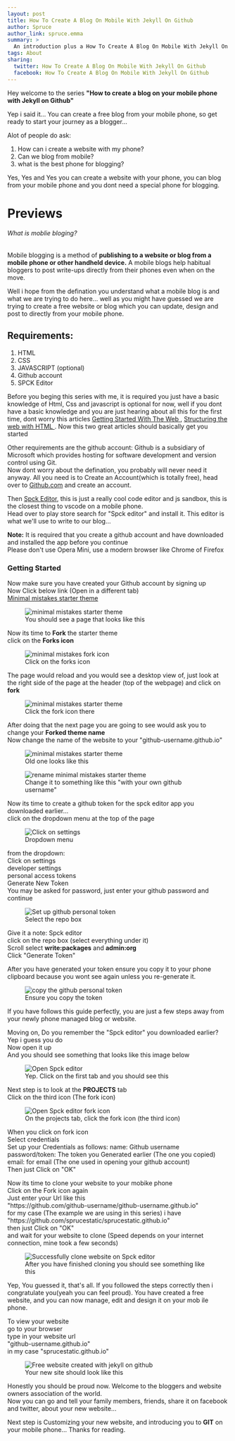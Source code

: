 ```yaml
---
layout: post
title: How To Create A Blog On Mobile With Jekyll On Github
author: Spruce
author_link: spruce.emma
summary: >
  An introduction plus a How To Create A Blog On Mobile With Jekyll On Github
tags: About
sharing:
  twitter: How To Create A Blog On Mobile With Jekyll On Github
  facebook: How To Create A Blog On Mobile With Jekyll On Github
---
```


<p class="p-article__lead">
Hey welcome to the series <b>"How to create a blog on your mobile phone with Jekyll on Github"</b>
</p>

<p>
Yep i said it... You can create a free blog from your mobile phone, so get ready to start your journey as a blogger...  
</p>
<p>
Alot of people do ask:
<ol class='p-article__items'>
<li>
How can i create a website with my phone?
</li>
<li>
Can we blog from mobile?
</li>
<li>
what is the best phone for blogging?
</li>
</ol>
</p>
<p>
Yes, Yes and Yes you can create a website with your phone, you can blog from your mobile phone and you dont need a special phone for  blogging. 
</p>

<h1>
Previews
</h1>
<h6>
What is moblie bloging?
</h6>
<p>
Mobile blogging is a method of <b>publishing to a website or blog from a mobile phone or other handheld device.</b> A mobile blogs help habitual bloggers to post write-ups directly from their phones even when on the move.
</p>
<p>
Well i hope from the defination you understand what a mobile blog is and what we are trying to do here...
well as you might have guessed we are trying to create a free website or blog which you can update, design and post to directly from your mobile phone. 
</p>

<h2>
Requirements:
</h2>
<ol class='p-article__items'>
<li>
HTML
</li>
<li>
CSS
</li>
<li>
JAVASCRIPT (optional)
</li>
<li>
Github account
</li>
<li>
SPCK Editor
</li>
</ol>
<p>
Before you beging this series with me, it is required you just have a basic knowledge of Html, Css and javascript is optional for now, well if you dont have a basic knowledge and you are just hearing about all this for the first time, dont worry this articles <a href="https://developer.mozilla.org/en-US/docs/Learn/Getting_started_with_the_web"> Getting Started With The Web </a>, <a href="https://developer.mozilla.org/en-US/docs/Learn/HTML">Structuring the web with HTML </a>. Now this two great articles should basically get you started 
</p>

<p>
Other requirements are the github account: Github is a subsidiary of Microsoft which provides hosting for software development and version control using Git. <br>
Now dont worry about the defination, you probably will never need it anyway. All you need is to Create an Account(which is totally free), head over to <a href="https://github.com">Github.com</a> and create an account. 
</p>
<p>
Then <a href="https://spck.io">Spck Editor</a>, this is just a really cool code editor and js sandbox, this is the closest thing to vscode on a mobile phone. <br>
Head over to play store search for "Spck editor" and install it. This editor is what we'll use to write to our blog...
</p>

 <div class="info info--warning">
   <div class="info__content">
       <strong>Note:</strong> It is required that you create a github account and have downloaded and installed the app before you continue <br>
       Please don't use Opera Mini, use a modern browser like Chrome of Firefox
                </div>
          </div>

<h3>
Getting Started
</h3>
<p>
Now make sure you have created your Github account by signing up <br>
Now Click below link (Open in a different tab) <br>
<a href="https://github.com/mmistakes/mm-github-pages-starter">Minimal mistakes starter theme
</a>
</p>
<figure class="p-article__img">
  <img src="{{ site.baseurl }}/assets/img/posts/mobile-blog/jekyll-theme.png" alt="minimal mistakes starter theme" />

  <figcaption>
    You should see a page that looks like this
  </figcaption>
 </figure>
 <p>
  Now its time to <b>Fork</b> the starter theme <br>
  click on the <b>Forks icon</b> 
 </p>
 <figure class="p-article__img">
  <img src="{{ site.baseurl }}/assets/img/posts/mobile-blog/click-forks.png" alt="minimal mistakes fork icon" />

  <figcaption>
    Click on the forks icon
  </figcaption>
 </figure>
<p>
The page would reload and you would see a desktop view of, just look at the right side of the page at the header (top of the webpage) and click on <b>fork</b>
</p>
<figure class="p-article__img">
  <img src="{{ site.baseurl }}/assets/img/posts/mobile-blog/fork-theme.png" alt="minimal mistakes starter theme" />

  <figcaption>
    Click the fork icon there
  </figcaption>
 </figure>

 <p>
After doing that the next page you are going to see would ask you to change your <b>Forked theme name</b> <br>
Now change the name of the website to your "github-username.github.io"
 </p>
 <figure class="p-article__img">
  <img src="{{ site.baseurl }}/assets/img/posts/mobile-blog/rename-theme.png" alt="minimal mistakes starter theme" />

  <figcaption>
   Old one looks like this
  </figcaption>
 </figure>

 <figure class="p-article__img">
  <img src="{{ site.baseurl }}/assets/img/posts/mobile-blog/rename-theme-me.png" alt="rename minimal mistakes starter theme" />

  <figcaption>
   Change it to something like this "with your own github username"
  </figcaption>
 </figure>

 <p>
Now its time to create a github token for the spck editor app you downloaded earlier... <br>
click on the dropdown menu at the top of the page
 </p>
 <figure class="p-article__img">
  <img src="{{ site.baseurl }}/assets/img/posts/mobile-blog/click-settings.png" alt="Click on settings" />

  <figcaption>
  Dropdown menu
  </figcaption>
 </figure>
 <p>
from the dropdown: <br>
Click on settings <br>
developer settings <br>
personal access tokens <br>
Generate New Token <br>
You may be asked for password, just enter your github password and continue
 </p>
 <figure class="p-article__img">
  <img src="{{ site.baseurl }}/assets/img/posts/mobile-blog/spck-token.png" alt="Set up github personal token" />

  <figcaption>
 Select the repo box
  </figcaption>
 </figure>
 <p>
Give it a note: Spck editor <br>
click on the repo box (select everything under it) <br>
Scroll select <b>write:packages</b> and <b> admin:org</b> <br>
Click "Generate Token"
 </p>
 <p>
After you have generated your token ensure you copy it to your phone clipboard because you wont see again unless you re-generate it.
 </p>
  <figure class="p-article__img">
  <img src="{{ site.baseurl }}/assets/img/posts/mobile-blog/spck-token-sucess.png" alt="copy the github personal token" />

  <figcaption>
 Ensure you copy the token
  </figcaption>
 </figure>

 <p>
If you have follows this guide perfectly, you are just a few steps away from your newly phone managed blog or website.
 </p>

 <p>
Moving on, Do you remember the "Spck editor" you downloaded earlier? Yep i guess you do <br>
Now open it up <br>
And you should see something that looks like this image below
 </p>
 <figure class="p-article__img">
  <img src="{{ site.baseurl }}/assets/img/posts/mobile-blog/spck-editor.png" alt="Open Spck editor" />

  <figcaption>
 Yep. Click on the first tab and you should see this
  </figcaption>
 </figure>
 <p>
Next step is to look at the <b>PROJECTS</b> tab <br>
Click on the third icon (The fork icon)
 </p>
 <figure class="p-article__img">
  <img src="{{ site.baseurl }}/assets/img/posts/mobile-blog/spck-editor-fork.png" alt="Open Spck editor fork icon" />

  <figcaption>
 On the projects tab, click the fork icon (the third icon)
  </figcaption>
 </figure>
 <p>
When you click on fork icon <br>
Select credentials <br> 
Set up your Credentials as follows: 
name: Github username
password/token: The token you Generated earlier (The one you copied)
email: for email (The one used in opening your github account) <br>
Then just Click on "OK"
 </p>
 <p>
Now its time to clone your website to your mobike phone <br>
Click on the Fork icon again <br>
Just enter your Url like this <br>
"https://github.com/github-username/github-username.github.io" <br>
for my case (The example we are using in this series) i have <br>
"https://github.com/sprucestatic/sprucestatic.github.io" <br>
then just Click on "OK" <br>
and wait for your website to clone (Speed depends on your internet connection, mine took a few seconds)
 </p>
 <figure class="p-article__img">
  <img src="{{ site.baseurl }}/assets/img/posts/mobile-blog/spck-editor-success.png" alt="Successfully clone website on Spck editor" />

  <figcaption>
 After you have finished cloning you should see something like this
  </figcaption>
 </figure>
 <p>
Yep, You guessed it, that's all. If you followed the steps correctly then i congratulate you(yeah you can feel proud). You have created a free website, and you can now manage, edit and design it on your mob ile phone.   
 </p>

 <p>
To view your website <br>
go to your browser <br>
type in your website url <br>
"github-username.github.io" <br>
in my case "sprucestatic.github.io"
 </p>
 <figure class="p-article__img">
  <img src="{{ site.baseurl }}/assets/img/posts/mobile-blog/theme-preview.jpg" alt="Free website created with jekyll on github" />

  <figcaption>
Your new site should look like this
  </figcaption>
 </figure>
 <p>
Honestly you should be proud now. Welcome to the bloggers and website owners association of the world. <br>
Now you can go and tell your family members, friends, share it on facebook and twitter, about your new website...  
 </p>

 <p>
  Next step is Customizing your new website, and introducing you to <b>GIT</b> on your mobile phone... Thanks for reading.
 </p>
 
